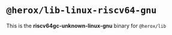 # `@herox/lib-linux-riscv64-gnu`

This is the **riscv64gc-unknown-linux-gnu** binary for `@herox/lib`
